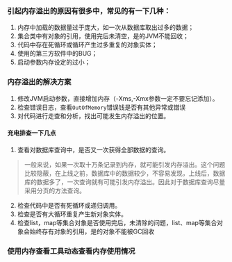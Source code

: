 ### 引起内存溢出的原因有很多中，常见的有一下几种：
1. 内存中加载的数据量过于庞大，如一次从数据库取出过多的数据；
2. 集合类中有对象的引用，使用完后未清空，是的JVM不能回收；
3. 代码中存在死循环或循环产生过多重复的对象实体；
4. 使用的第三方软件中的BUG；
5. 启动参数内存设定的过小；
### 内存溢出的解决方案
1. 修改JVM启动参数，直接增加内存（-Xms,-Xmx参数一定不要忘记添加）。
2. 检查错误日志，查看`OutOfMemory`错误钱是否有其他异常或错误
3. 对代码进行走查和分析，找出可能发生内存溢出的位置。
#### 充电排查一下几点
1. 查看对数据库查询中，是否又一次获得全部数据的查询。
> 一般来说，如果一次取十万条记录到内存，就可能引发内存溢出。这个问题比较隐蔽，在上线之前，数据库中的数据较少，不容易发现，上线后，数据库的数据多了，一次查询就有可能引发内存溢出。因此对于数据库查询尽量采用分页的方法查询。
2. 检查代码中是否有死循环或递归调用。
3. 检查是否有大循环重复产生新对象实体。
4. 检查list，map等集合对象是否使用完后，未清除的问题，list、map等集合对象会始终存有对象的引用，是的对象不能被GC回收
### 使用内存查看工具动态查看内存使用情况 
